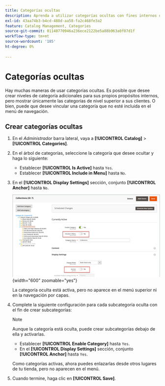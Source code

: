 ```yaml
---
title: Categorías ocultas
description: Aprenda a utilizar categorías ocultas con fines internos o para vincular a una categoría que no esté incluida en el menú de navegación.
exl-id: 43aa74b3-b4cd-488d-aa58-fa2c468fe3a2
feature: Catalog Management, Categories
source-git-commit: 01148770946a236ece2122be5a88b963a0f07d1f
workflow-type: tm+mt
source-wordcount: '185'
ht-degree: 0%

---
```


# Categorías ocultas

Hay muchas maneras de usar categorías ocultas. Es posible que desee crear niveles de categoría adicionales para sus propios propósitos internos, pero mostrar únicamente las categorías de nivel superior a sus clientes. O bien, puede que desee vincular una categoría que no esté incluida en el menú de navegación.

## Crear categorías ocultas

1. En el _Administrador_ barra lateral, vaya a **[!UICONTROL Catalog]** > **[!UICONTROL Categories]**.

1. En el árbol de categorías, seleccione la categoría que desee ocultar y haga lo siguiente:

   - Establecer **[!UICONTROL Is Active]** hasta `Yes`.
   - Establecer **[!UICONTROL Include in Menu]** hasta `No`.

1. En el **[!UICONTROL Display Settings]** sección, conjunto **[!UICONTROL Anchor]** hasta `No`.

   ![Categoría oculta](./assets/hidden-categories.png){width="600" zoomable="yes"}

   La categoría oculta está activa, pero no aparece en el menú superior ni en la navegación por capas.

1. Complete la siguiente configuración para cada subcategoría oculta con el fin de crear subcategorías:

   >[!NOTE]
   >
   >Aunque la categoría está oculta, puede crear subcategorías debajo de ella y activarlas.

   - Establecer **[!UICONTROL Enable Category]** hasta `Yes`.
   - En el **[!UICONTROL Display Settings]** sección, conjunto **[!UICONTROL Anchor]** hasta `Yes`.

   Como categorías activas, ahora puedes enlazarlas desde otros lugares de tu tienda, pero no aparecen en el menú.

1. Cuando termine, haga clic en **[!UICONTROL Save]**.

